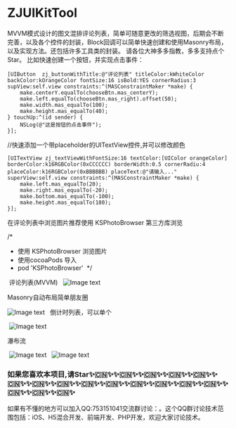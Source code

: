 # ZJUIKitTool
MVVM模式设计的图文混排评论列表，简单可随意更改的筛选视图，后期会不断完善，以及各个控件的封装，Block回调可以简单快速创建和使用Masonry布局，以及实现方法。还包括许多工具类的封装。
请各位大神多多指教，多多支持点个Star。
比如快速创建一个按钮，并实现点击事件：

    [UIButton  zj_buttonWithTitle:@"评论列表" titleColor:kWhiteColor backColor:kOrangeColor fontSize:16 isBold:YES cornerRadius:3 supView:self.view constraints:^(MASConstraintMaker *make) {
        make.centerY.equalTo(chooseBtn.mas_centerY);
        make.left.equalTo(chooseBtn.mas_right).offset(50);
        make.width.mas_equalTo(100);
        make.height.mas_equalTo(40);
    } touchUp:^(id sender) {
        NSLog(@"这是按钮的点击事件");
    }];


//快速添加一个带placeholder的UITextView控件,并可以修改颜色

    [UITextView zj_textViewWithFontSize:16 textColor:[UIColor orangeColor] borderColor:k16RGBColor(0xCCCCCC) borderWidth:0.5 cornerRadiu:4 placeColor:k16RGBColor(0xBBBBBB) placeText:@"请输入..." superView:self.view constraints:^(MASConstraintMaker *make) {
        make.left.mas_equalTo(20);
        make.right.mas_equalTo(-20);
        make.bottom.mas_equalTo(-100);
        make.height.mas_equalTo(180);
    }];

 在评论列表中浏览图片推荐使用 KSPhotoBrowser 第三方库浏览
 
 /*
  * 使用 KSPhotoBrowser 浏览图片
  * 使用cocoaPods 导入
  * pod 'KSPhotoBrowser'
  */ 
  
  评论列表(MVVM)
  
  ![Image text](https://raw.githubusercontent.com/Dzhijian/ZJUIKitTool/master/img-folder/commitMVVM.jpg)
  
  Masonry自动布局简单朋友圈
  
  ![Image text](https://github.com/Dzhijian/ZJUIKitTool/blob/master/img-folder/commmitsMasonry.jpg)
  
  倒计时列表，可以单个
  
  ![Image text](https://github.com/Dzhijian/ZJUIKitTool/blob/master/img-folder/countDown.jpg)
 
  瀑布流
  
  ![Image text](https://raw.githubusercontent.com/Dzhijian/ZJUIKitTool/master/img-folder/collectionViewVertacal.jpg)
  
  ![Image text](https://github.com/Dzhijian/ZJUIKitTool/blob/master/img-folder/collectionViewhorizontal.jpg)
 
  ### 如果您喜欢本项目,请Star✨🇨🇳✨✨🇨🇳✨✨🇨🇳✨✨🇨🇳✨✨🇨🇳✨✨🇨🇳✨✨🇨🇳✨✨🇨🇳✨✨🇨🇳✨✨🇨🇳✨✨🇨🇳✨✨🇨🇳✨✨🇨🇳✨✨🇨🇳✨✨🇨🇳✨✨🇨🇳✨✨🇨🇳✨
  
  如果有不懂的地方可以加入QQ:753151041交流群讨论：<a target="_blank" href="//shang.qq.com/wpa/qunwpa?idkey=c9dc4ab0b2062e0004b3b2ed556da1ce898631742e15780297feb3465ad08eda"></a>。这个QQ群讨论技术范围包括：iOS、H5混合开发、前端开发、PHP开发，欢迎大家讨论技术。
